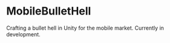 # MobileBulletHell
Crafting a bullet hell in Unity for the mobile market.
Currently in development.
